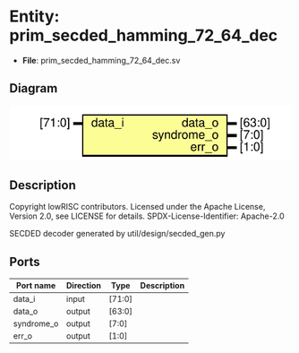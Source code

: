 # Entity: prim_secded_hamming_72_64_dec

- **File**: prim_secded_hamming_72_64_dec.sv
## Diagram

![Diagram](prim_secded_hamming_72_64_dec.svg "Diagram")
## Description

 Copyright lowRISC contributors.
 Licensed under the Apache License, Version 2.0, see LICENSE for details.
 SPDX-License-Identifier: Apache-2.0

 SECDED decoder generated by util/design/secded_gen.py

## Ports

| Port name  | Direction | Type   | Description |
| ---------- | --------- | ------ | ----------- |
| data_i     | input     | [71:0] |             |
| data_o     | output    | [63:0] |             |
| syndrome_o | output    | [7:0]  |             |
| err_o      | output    | [1:0]  |             |
